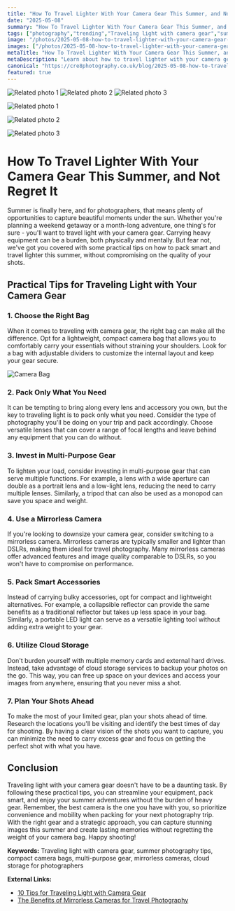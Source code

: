 ```yaml
---
title: "How To Travel Lighter With Your Camera Gear This Summer, and Not Regret It"
date: "2025-05-08"
summary: "How To Travel Lighter With Your Camera Gear This Summer, and Not Regret It - A trending topic in photography."
tags: ["photography","trending","Traveling light with camera gear","summer photography tips","compact camera bags","multi-purpose gear","mirrorless cameras","cloud storage for photographers","portable LED light","versatile lenses","practical tips","lightweight alternatives"]
image: "/photos/2025-05-08-how-to-travel-lighter-with-your-camera-gear-this-summer-and-not-regret-it-1.jpg"
images: ["/photos/2025-05-08-how-to-travel-lighter-with-your-camera-gear-this-summer-and-not-regret-it-1.jpg","/photos/2025-05-08-how-to-travel-lighter-with-your-camera-gear-this-summer-and-not-regret-it-2.jpg","/photos/2025-05-08-how-to-travel-lighter-with-your-camera-gear-this-summer-and-not-regret-it-3.jpg"]
metaTitle: "How To Travel Lighter With Your Camera Gear This Summer, and Not Regret It | cre8 Photography"
metaDescription: "Learn about how to travel lighter with your camera gear this summer, and not regret it in photography with practical tips and insights."
canonical: "https://cre8photography.co.uk/blog/2025-05-08-how-to-travel-lighter-with-your-camera-gear-this-summer-and-not-regret-it"
featured: true
---
```


<!-- Gallery as HTML -->

<div class="grid grid-cols-1 sm:grid-cols-2 md:grid-cols-3 gap-4">
  <img src="/photos/2025-05-08-how-to-travel-lighter-with-your-camera-gear-this-summer-and-not-regret-it-1.jpg" alt="Related photo 1" class="w-full rounded-lg" />
<img src="/photos/2025-05-08-how-to-travel-lighter-with-your-camera-gear-this-summer-and-not-regret-it-2.jpg" alt="Related photo 2" class="w-full rounded-lg" />
<img src="/photos/2025-05-08-how-to-travel-lighter-with-your-camera-gear-this-summer-and-not-regret-it-3.jpg" alt="Related photo 3" class="w-full rounded-lg" />
</div>


<!-- Gallery as Markdown -->
![Related photo 1](/photos/2025-05-08-how-to-travel-lighter-with-your-camera-gear-this-summer-and-not-regret-it-1.jpg)


![Related photo 2](/photos/2025-05-08-how-to-travel-lighter-with-your-camera-gear-this-summer-and-not-regret-it-2.jpg)


![Related photo 3](/photos/2025-05-08-how-to-travel-lighter-with-your-camera-gear-this-summer-and-not-regret-it-3.jpg)



# How To Travel Lighter With Your Camera Gear This Summer, and Not Regret It

Summer is finally here, and for photographers, that means plenty of opportunities to capture beautiful moments under the sun. Whether you're planning a weekend getaway or a month-long adventure, one thing's for sure - you'll want to travel light with your camera gear. Carrying heavy equipment can be a burden, both physically and mentally. But fear not, we've got you covered with some practical tips on how to pack smart and travel lighter this summer, without compromising on the quality of your shots.

## Practical Tips for Traveling Light with Your Camera Gear

### 1. **Choose the Right Bag**
   When it comes to traveling with camera gear, the right bag can make all the difference. Opt for a lightweight, compact camera bag that allows you to comfortably carry your essentials without straining your shoulders. Look for a bag with adjustable dividers to customize the internal layout and keep your gear secure.

   ![Camera Bag](/path/to/image)

### 2. **Pack Only What You Need**
   It can be tempting to bring along every lens and accessory you own, but the key to traveling light is to pack only what you need. Consider the type of photography you'll be doing on your trip and pack accordingly. Choose versatile lenses that can cover a range of focal lengths and leave behind any equipment that you can do without.

### 3. **Invest in Multi-Purpose Gear**
   To lighten your load, consider investing in multi-purpose gear that can serve multiple functions. For example, a lens with a wide aperture can double as a portrait lens and a low-light lens, reducing the need to carry multiple lenses. Similarly, a tripod that can also be used as a monopod can save you space and weight.

### 4. **Use a Mirrorless Camera**
   If you're looking to downsize your camera gear, consider switching to a mirrorless camera. Mirrorless cameras are typically smaller and lighter than DSLRs, making them ideal for travel photography. Many mirrorless cameras offer advanced features and image quality comparable to DSLRs, so you won't have to compromise on performance.

### 5. **Pack Smart Accessories**
   Instead of carrying bulky accessories, opt for compact and lightweight alternatives. For example, a collapsible reflector can provide the same benefits as a traditional reflector but takes up less space in your bag. Similarly, a portable LED light can serve as a versatile lighting tool without adding extra weight to your gear.

### 6. **Utilize Cloud Storage**
   Don't burden yourself with multiple memory cards and external hard drives. Instead, take advantage of cloud storage services to backup your photos on the go. This way, you can free up space on your devices and access your images from anywhere, ensuring that you never miss a shot.

### 7. **Plan Your Shots Ahead**
   To make the most of your limited gear, plan your shots ahead of time. Research the locations you'll be visiting and identify the best times of day for shooting. By having a clear vision of the shots you want to capture, you can minimize the need to carry excess gear and focus on getting the perfect shot with what you have.

## Conclusion

Traveling light with your camera gear doesn't have to be a daunting task. By following these practical tips, you can streamline your equipment, pack smart, and enjoy your summer adventures without the burden of heavy gear. Remember, the best camera is the one you have with you, so prioritize convenience and mobility when packing for your next photography trip. With the right gear and a strategic approach, you can capture stunning images this summer and create lasting memories without regretting the weight of your camera bag. Happy shooting!

**Keywords:** Traveling light with camera gear, summer photography tips, compact camera bags, multi-purpose gear, mirrorless cameras, cloud storage for photographers

**External Links:**
- [10 Tips for Traveling Light with Camera Gear](https://www.bhphotovideo.com/explora/photography/tips-and-solutions/10-tips-for-traveling-light-with-camera-gear)
- [The Benefits of Mirrorless Cameras for Travel Photography](https://digital-photography-school.com/the-benefits-of-mirrorless-cameras-for-travel-photography)


